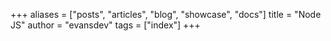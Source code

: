 +++
aliases = ["posts", "articles", "blog", "showcase", "docs"]
title = "Node JS"
author = "evansdev"
tags = ["index"]
+++
